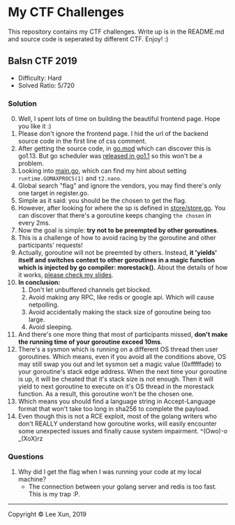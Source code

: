 # My CTF Challenges

This repository contains my CTF challenges. Write up is in the README.md and source code is seperated by different CTF.
Enjoy! :)


## Balsn CTF 2019

- Difficulty: Hard
- Solved Ratio: 5/720

### Solution

0. Well, I spent lots of time on building the beautiful frontend page. Hope you like it :)
1. Please don't ignore the frontend page. I hid the url of the backend source code in the first line of css comment.
2. After getting the source code, in [go.mod](balsn-ctf-2019/gopher-party/go.mod) which can discover this is go1.13. But go scheduler was [released in go1.1](http://morsmachine.dk/go-scheduler) so this won't be a problem.
3. Looking into [main.go](balsn-ctf-2019/gopher-party/main.go), which can find my hint about setting `runtime.GOMAXPROCS(1)` and `t2.nano`.
4. Global search "flag" and ignore the vendors, you may find there's only one target in register.go.
5. Simple as it said: you should be the chosen to get the flag.
6. However, after looking for where the sp is defined in [store/store.go](balsn-ctf-2019/gopher-party/store/store.go). You can discover that there's a goroutine keeps changing `the chosen` in every 2ms. 
7. Now the goal is simple: <b>try not to be preempted by other goroutines</b>.
7. This is a challenge of how to avoid racing by the goroutine and other participants' requests!
8. Actually, goroutine will not be preemted by others. Instead, <b>it 'yields' itself and switches context to other goroutines in a magic function which is injected by go compiler: morestack().</b> About the details of how it works, [please check my slides](https://github.com/LeeXun/slides).
9. <b>In conclusion:</b>
    1. Don't let unbuffered channels get blocked.
    1. Avoid making any RPC, like redis or google api. Which will cause netpolling.
    1. Avoid accidentally making the stack size of goroutine being too large.
    1. Avoid sleeping.
10. And there's one more thing that most of participants missed, <b>don't make the running time of your goroutine exceed 10ms</b>.
11. There's a sysmon which is running on a different OS thread then user goroutines. Which means, even if you avoid all the conditions above, OS may still swap you out and let sysmon set a magic value (0xfffffade) to your goroutine's stack edge address. When the next time your goroutine is up, it will be cheated that it's stack size is not enough. Then it will yield to next goroutine to execute on it's OS thread in the morestack function. As a result, this goroutine won't be the chosen one.
12. Which means you should find a language string in Accept-Language format that won't take too long in sha256 to complete the payload.
13. Even though this is not a RCE exploit, most of the golang writers who don't REALLY understand how goroutine works, will easily encounter some unexpected issues and finally cause system impairment. ^(Owo)-o _(XoX)rz

### Questions

1. Why did I get the flag when I was running your code at my local machine?
    - The connection between your golang server and redis is too fast. This is my trap :P.

---
Copyright © Lee Xun, 2019
